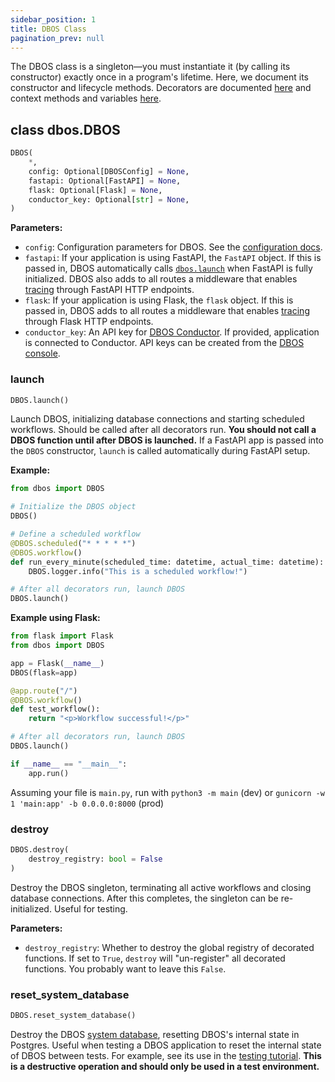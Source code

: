 ```yaml
---
sidebar_position: 1
title: DBOS Class
pagination_prev: null
---
```


The DBOS class is a singleton&mdash;you must instantiate it (by calling its constructor) exactly once in a program's lifetime.
Here, we document its constructor and lifecycle methods.
Decorators are documented [here](./decorators.md) and context methods and variables [here](./contexts.md).

## class dbos.DBOS

```python
DBOS(
    *,
    config: Optional[DBOSConfig] = None,
    fastapi: Optional[FastAPI] = None,
    flask: Optional[Flask] = None,
    conductor_key: Optional[str] = None,
)
```

**Parameters:**
- `config`: Configuration parameters for DBOS. See the [configuration docs](./configuration.md).
- `fastapi`: If your application is using FastAPI, the `FastAPI` object. If this is passed in, DBOS automatically calls [`dbos.launch`](#launch) when FastAPI is fully initialized. DBOS also adds to all routes a middleware that enables [tracing](../tutorials/logging-and-tracing.md#tracing) through FastAPI HTTP endpoints.
- `flask`: If your application is using Flask, the `flask` object. If this is passed in, DBOS adds to all routes a middleware that enables [tracing](../tutorials/logging-and-tracing.md#tracing) through Flask HTTP endpoints.
- `conductor_key`: An API key for [DBOS Conductor](../../production/self-hosting/conductor.md). If provided, application is connected to Conductor. API keys can be created from the [DBOS console](https://console.dbos.dev).


### launch

```python
DBOS.launch()
```

Launch DBOS, initializing database connections and starting scheduled workflows.
Should be called after all decorators run.
**You should not call a DBOS function until after DBOS is launched.**
If a FastAPI app is passed into the `DBOS` constructor, `launch` is called automatically during FastAPI setup.

**Example:**
```python
from dbos import DBOS

# Initialize the DBOS object
DBOS()

# Define a scheduled workflow
@DBOS.scheduled("* * * * *")
@DBOS.workflow()
def run_every_minute(scheduled_time: datetime, actual_time: datetime):
    DBOS.logger.info("This is a scheduled workflow!")

# After all decorators run, launch DBOS
DBOS.launch()
```

**Example using Flask:**
```python
from flask import Flask
from dbos import DBOS

app = Flask(__name__)
DBOS(flask=app)

@app.route("/")
@DBOS.workflow()
def test_workflow():
    return "<p>Workflow successful!</p>"

# After all decorators run, launch DBOS
DBOS.launch()

if __name__ == "__main__":
    app.run()
```

Assuming your file is `main.py`, run with `python3 -m main` (dev) or `gunicorn -w 1 'main:app' -b 0.0.0.0:8000` (prod)

### destroy

```python
DBOS.destroy(
    destroy_registry: bool = False
)
```

Destroy the DBOS singleton, terminating all active workflows and closing database connections.
After this completes, the singleton can be re-initialized.
Useful for testing.

**Parameters:**
- `destroy_registry`: Whether to destroy the global registry of decorated functions. If set to `True`, `destroy` will "un-register" all decorated functions. You probably want to leave this `False`.


### reset_system_database

```python
DBOS.reset_system_database()
```

Destroy the DBOS [system database](../../explanations/how-workflows-work.md), resetting DBOS's internal state in Postgres.
Useful when testing a DBOS application to reset the internal state of DBOS between tests.
For example, see its use in the [testing tutorial](../tutorials/testing.md).
**This is a destructive operation and should only be used in a test environment.**
